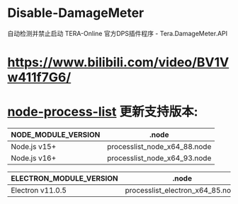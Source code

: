 # Disable-DamageMeter

自动检测并禁止启动 TERA-Online 官方DPS插件程序 - Tera.DamageMeter.API

# https://www.bilibili.com/video/BV1Vw411f7G6/

# [node-process-list](https://github.com/reklatsmasters/node-process-list) 更新支持版本:

NODE_MODULE_VERSION | .node
--- | ---
Node.js v15+ | processlist_node_x64_88.node
Node.js v16+ | processlist_node_x64_93.node

ELECTRON_MODULE_VERSION | .node
--- | ---
Electron v11.0.5 | processlist_electron_x64_85.node
